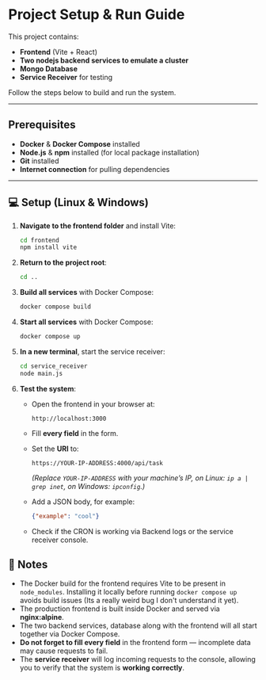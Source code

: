 # Project Setup & Run Guide

This project contains:  
- **Frontend** (Vite + React)  
- **Two nodejs backend services to emulate a cluster**  
- **Mongo Database**  
- **Service Receiver** for testing  

Follow the steps below to build and run the system.

---

## Prerequisites
- **Docker** & **Docker Compose** installed  
- **Node.js** & **npm** installed (for local package installation)  
- **Git** installed  
- **Internet connection** for pulling dependencies

---

## 💻 Setup (Linux & Windows)

1. **Navigate to the frontend folder** and install Vite:
   ```bash
   cd frontend
   npm install vite
   ```

2. **Return to the project root**:

   ```bash
   cd ..
   ```

3. **Build all services** with Docker Compose:

   ```bash
   docker compose build
   ```


4. **Start all services** with Docker Compose:

   ```bash
   docker compose up
   ```

5. **In a new terminal**, start the service receiver:

   ```bash
   cd service_receiver
   node main.js
   ```

6. **Test the system**:

   * Open the frontend in your browser at:

     ```
     http://localhost:3000
     ```
   * Fill **every field** in the form.
   * Set the **URI** to:

     ```
     https://YOUR-IP-ADDRESS:4000/api/task
     ```

     *(Replace `YOUR-IP-ADDRESS` with your machine’s IP, on Linux: `ip a | grep inet`, on Windows: `ipconfig`.)*
   * Add a JSON body, for example:

     ```json
     {"example": "cool"}
     ```
   * Check if the CRON is working via Backend logs or the service receiver console.


## 📝 Notes

* The Docker build for the frontend requires Vite to be present in `node_modules`. Installing it locally before running `docker compose up` avoids build issues (Its a really weird bug I don't understand it yet).
* The production frontend is built inside Docker and served via **nginx\:alpine**.
* The two backend services, database along with the frontend will all start together via Docker Compose.
* **Do not forget to fill every field** in the frontend form — incomplete data may cause requests to fail.
* The **service receiver** will log incoming requests to the console, allowing you to verify that the system is **working correctly**.


